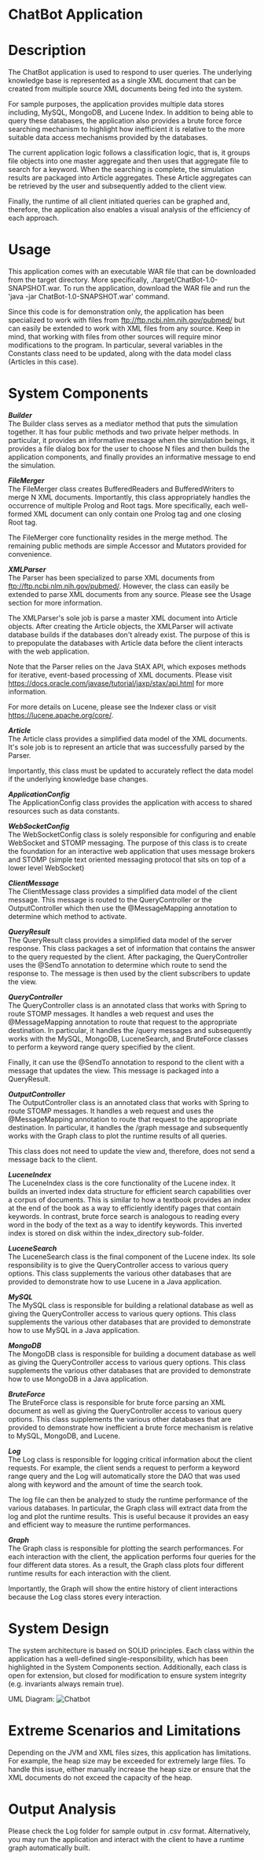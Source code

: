 # ChatBot Application

# Description
The ChatBot application is used to respond to user queries. The underlying knowledge base is represented as a single XML 
document that can be created from multiple source XML documents being fed into the system.  

For sample purposes, the application provides multiple data stores including, MySQL, MongoDB, and Lucene Index. In
addition to being able to query these databases, the application also provides a brute force force searching mechanism 
to highlight how inefficient it is relative to the more suitable data access mechanisms provided by the databases.

The current application logic follows a classification logic, that is, it groups file objects into one master aggregate 
and then uses that aggregate file to search for a keyword. When the searching is complete, the simulation results are 
packaged into Article aggregates. These Article aggregates can be retrieved by the user and subsequently added to the 
client view.

Finally, the runtime of all client initiated queries can be graphed and, therefore, the application also enables a 
visual analysis of the efficiency of each approach.

# Usage
This application comes with an executable WAR file that can be downloaded from the target directory. More specifically, 
./target/ChatBot-1.0-SNAPSHOT.war. To run the application, download the WAR file and run the 
'java -jar ChatBot-1.0-SNAPSHOT.war' command.

Since this code is for demonstration only, the application has been specialized to work with files from 
ftp://ftp.ncbi.nlm.nih.gov/pubmed/ but can easily be extended to work with XML files from any source. Keep in mind, 
that working with files from other sources will require minor modifications to the program. In particular, several 
variables in the Constants class need to be updated, along with the data model class (Articles in this case).

# System Components
***Builder***\
The Builder class serves as a mediator method that puts the simulation together. It has four public methods and two 
private helper methods. In particular, it provides an informative message when the simulation beings, it provides a 
file dialog box for the user to choose N files and then builds the application components, and finally provides an 
informative message to end the simulation.

***FileMerger***\
The FileMerger class creates BufferedReaders and BufferedWriters to merge N XML documents. Importantly, this class
appropriately handles the occurrence of multiple Prolog and Root tags. More specifically, each well-formed XML document 
can only contain one Prolog tag and one closing Root tag.

The FileMerger core functionality resides in the merge method. The remaining public methods are simple Accessor and 
Mutators provided for convenience. 

***XMLParser***\
The Parser has been specialized to parse XML documents from ftp://ftp.ncbi.nlm.nih.gov/pubmed/. However, the class
can easily be extended to parse XML documents from any source. Please see the Usage section for more information.

The XMLParser's sole job is parse a master XML document into Article objects. After creating the Article objects, the
XMLParser will activate database builds if the databases don't already exist. The purpose of this is to prepopulate the 
databases with Article data before the client interacts with the web application.

Note that the Parser relies on the Java StAX API, which exposes methods for iterative, event-based processing of XML 
documents. Please visit https://docs.oracle.com/javase/tutorial/jaxp/stax/api.html for more information.

For more details on Lucene, please see the Indexer class or visit https://lucene.apache.org/core/.

***Article***\
The Article class provides a simplified data model of the XML documents. It's sole job is to represent an article that
was successfully parsed by the Parser. 

Importantly, this class must be updated to accurately reflect the data model if the underlying knowledge base changes. 

***ApplicationConfig***\
The ApplicationConfig class provides the application with access to shared resources such as data constants.

***WebSocketConfig***\
The WebSocketConfig class is solely responsible for configuring and enable WebSocket and STOMP messaging. The purpose
of this class is to create the foundation for an interactive web application that uses message brokers and STOMP 
(simple text oriented messaging protocol that sits on top of a lower level WebSocket)

***ClientMessage***\
The ClientMessage class provides a simplified data model of the client message. This message is routed to the 
QueryController or the OutputController which then use the @MessageMapping annotation to determine which method to 
activate.

***QueryResult***\
The QueryResult class provides a simplified data model of the server response. This class packages a set of information 
that contains the answer to the query requested by the client. After packaging, the QueryController uses the @SendTo 
annotation to determine which route to send the response to. The message is then used by the client subscribers to 
update the view.

***QueryController***\
The QueryController class is an annotated class that works with Spring to route STOMP messages. It handles a web 
request and uses the @MessageMapping annotation to route that request to the appropriate destination. In particular, 
it handles the /query messages and subsequently works with the MySQL, MongoDB, LuceneSearch, and BruteForce classes to
perform a keyword range query specified by the client. 

Finally, it can use the @SendTo annotation to respond to the client with a message that updates the view. This message 
is packaged into a QueryResult.

***OutputController***\
The OutputController class is an annotated class that works with Spring to route STOMP messages. It handles a web 
request and uses the @MessageMapping annotation to route that request to the appropriate destination. In particular, 
it handles the /graph message and subsequently works with the Graph class to plot the runtime results of all queries.

This class does not need to update the view and, therefore, does not send a message back to the client.

***LuceneIndex***\
The LuceneIndex class is the core functionality of the Lucene index. It builds an inverted index data structure for 
efficient search capabilities over a corpus of documents. This is similar to how a textbook provides an index at the 
end of the book as a way to efficiently identify pages that contain keywords. In contrast, brute force search is 
analogous to reading every word in the body of the text as a way to identify keywords. This inverted index is stored on 
disk within the index_directory sub-folder.

***LuceneSearch***\
The LuceneSearch class is the final component of the Lucene index. Its sole responsibility is to give the 
QueryController access to various query options. This class supplements the various other databases that are provided 
to demonstrate how to use Lucene in a Java application. 

***MySQL***\
The MySQL class is responsible for building a relational database as well as giving the QueryController access to 
various query options. This class supplements the various other databases that are provided to demonstrate how to use 
MySQL in a Java application. 

***MongoDB***\
The MongoDB class is responsible for building a document database as well as giving the QueryController access to 
various query options. This class supplements the various other databases that are provided to demonstrate how to use 
MongoDB in a Java application.

***BruteForce***\
The BruteForce class is responsible for brute force parsing an XML document as well as giving the QueryController 
access to various query options. This class supplements the various other databases that are provided to demonstrate 
how inefficient a brute force mechanism is relative to MySQL, MongoDB, and Lucene.

***Log***\
The Log class is responsible for logging critical information about the client requests. For example, the client 
sends a request to perform a keyword range query and the Log will automatically store the DAO that was used along with 
keyword and the amount of time the search took.

The log file can then be analyzed to study the runtime performance of the various databases. In particular, the Graph 
class will extract data from the log and plot the runtime results. This is useful because it provides an easy and 
efficient way to measure the runtime performances.

***Graph***\
The Graph class is responsible for plotting the search performances. For each interaction with the client, the 
application performs four queries for the four different data stores. As a result, the Graph class plots four different 
runtime results for each interaction with the client. 

Importantly, the Graph will show the entire history of client interactions because the Log class stores every 
interaction.

# System Design
The system architecture is based on SOLID principles. Each class within the application has a well-defined 
single-responsibility, which has been highlighted in the System Components section. Additionally, each class is open
for extension, but closed for modification to ensure system integrity (e.g. invariants always remain true).

UML Diagram:
![Chatbot](https://user-images.githubusercontent.com/12025538/100526763-04c9f100-319a-11eb-93b3-448f71307b85.png)

# Extreme Scenarios and Limitations
Depending on the JVM and XML files sizes, this application has limitations. For example, the heap size may be exceeded
for extremely large files. To handle this issue, either manually increase the heap size or ensure that the XML documents
do not exceed the capacity of the heap.

# Output Analysis
Please check the Log folder for sample output in .csv format. Alternatively, you may run the application and interact 
with the client to have a runtime graph automatically built.

